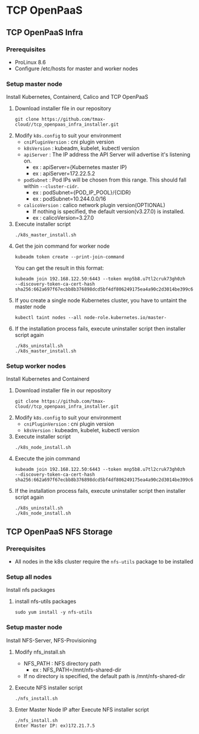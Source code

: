 # TCP OpenPaaS

## TCP OpenPaaS Infra
### Prerequisites
- ProLinux 8.6
- Configure /etc/hosts for master and worker nodes

### Setup master node
Install Kubernetes, Containerd, Calico and TCP OpenPaaS
1. Download installer file in our repository
    ```
    git clone https://github.com/tmax-cloud//tcp_openpaas_infra_installer.git
    ```
2. Modify `k8s.config` to suit your environment
    * `cniPluginVersion` : cni plugin version
    * `k8sVersion` : kubeadm, kubelet, kubectl version
    * `apiServer` : The IP address the API Server will advertise it's listening on.
      * ex : apiServer={Kubernetes master IP}
      * ex : apiServer=172.22.5.2
    * `podSubnet` : Pod IPs will be chosen from this range. This should fall within `--cluster-cidr`.
      * ex : podSubnet={POD_IP_POOL}/{CIDR}
      * ex : podSubnet=10.244.0.0/16
    * `calicoVersion` : calico network plugin version(OPTIONAL)
      * If nothing is specified, the default version(v3.27.0) is installed.
      * ex : calicoVersion=3.27.0
3. Execute installer script
    ```
    ./k8s_master_install.sh
    ```
4.  Get the join command for worker node
    ```
    kubeadm token create --print-join-command
    ```
    You can get the result in this format:
    ```
    kubeadm join 192.168.122.50:6443 --token mnp5b8.u7tl2cruk73gh0zh     --discovery-token-ca-cert-hash sha256:662a697f67ecbb8b376898dcd5bf4df806249175ea4a90c2d3014be399c6c18a
    ```
5. If you create a single node Kubernetes cluster, you have to untaint the master node
    ```
    kubectl taint nodes --all node-role.kubernetes.io/master-
    ```
6. If the installation process fails, execute uninstaller script then installer script again
    ```
    ./k8s_uninstall.sh
    ./k8s_master_install.sh
    ```
### Setup worker nodes
Install Kubernetes and Containerd
1. Download installer file in our repository
    ```
    git clone https://github.com/tmax-cloud//tcp_openpaas_infra_installer.git
    ```
2. Modify `k8s.config` to suit your environment
    * `cniPluginVersion` : cni plugin version
    * `k8sVersion` : kubeadm, kubelet, kubectl version
3. Execute installer script
    ```
    ./k8s_node_install.sh
    ```
4. Execute the join command
    ```
    kubeadm join 192.168.122.50:6443 --token mnp5b8.u7tl2cruk73gh0zh     --discovery-token-ca-cert-hash sha256:662a697f67ecbb8b376898dcd5bf4df806249175ea4a90c2d3014be399c6c18a
    ```
5. If the installation process fails, execute uninstaller script then installer script again
    ```
    ./k8s_uninstall.sh
    ./k8s_node_install.sh
    ```

## TCP OpenPaaS NFS Storage
### Prerequisites

- All nodes in the k8s cluster require the  `nfs-utils` package to be installed

### Setup all nodes
Install nfs packages

1. install nfs-utils packages
    ```
    sudo yum install -y nfs-utils
    ``` 

### Setup master node
Install NFS-Server, NFS-Provisioning

1. Modify nfs_install.sh 

    - NFS_PATH : NFS directory path
        - ex : NFS_PATH=/mnt/nfs-shared-dir
    - If no directory is specified, the default path is /mnt/nfs-shared-dir

2. Execute NFS installer script

    ```
    ./nfs_install.sh
    ```

3. Enter Master Node IP after Execute NFS installer script

    ```
    ./nfs_install.sh
    Enter Master IP: ex)172.21.7.5
    ```
